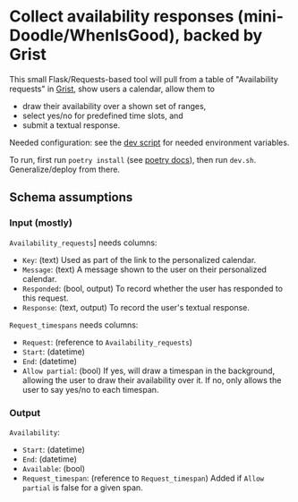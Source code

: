 # Collect availability responses (mini-Doodle/WhenIsGood), backed by Grist

This small Flask/Requests-based tool will pull from a table of
"Availability requests" in
[Grist](https://github.com/gristlabs/grist-core), show users a
calendar, allow them to

-   draw their availability over a shown set of ranges,
-   select yes/no for predefined time slots, and
-   submit a textual response.

Needed configuration: see the [dev script](dev.sh) for needed
environment variables.

To run, first run `poetry install` (see [poetry
docs](https://python-poetry.org/docs/)), then run `dev.sh`. Generalize/deploy
from there.

## Schema assumptions

### Input (mostly)

`Availability_requests`] needs columns:

-   `Key`: (text) Used as part of the link to the personalized
    calendar.
-   `Message`: (text) A message shown to the user on their
    personalized calendar.
-   `Responded`: (bool, output) To record whether the user has responded to
    this request.
-   `Response`: (text, output) To record the user\'s textual response.

`Request_timespans` needs columns:

-   `Request`: (reference to `Availability_requests`)
-   `Start`: (datetime)
-   `End`: (datetime)
-   `Allow partial`: (bool) If yes, will draw a timespan in the background,
    allowing the user to draw their availability over it. If no, only allows
    the user to say yes/no to each timespan.

### Output

`Availability`:

-   `Start`: (datetime)
-   `End`: (datetime)
-   `Available`: (bool)
-   `Request_timespan`: (reference to `Request_timespan`)
    Added if `Allow partial` is false for a given span.
